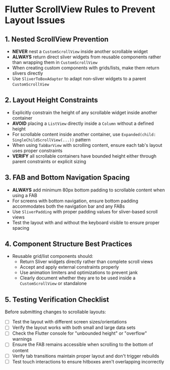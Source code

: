 # Flutter ScrollView Rules to Prevent Layout Issues

## 1. Nested ScrollView Prevention

- **NEVER** nest a `CustomScrollView` inside another scrollable widget
- **ALWAYS** return direct sliver widgets from reusable components rather than wrapping them in `CustomScrollView` 
- When creating custom components with grids/lists, make them return slivers directly
- Use `SliverToBoxAdapter` to adapt non-sliver widgets to a parent `CustomScrollView`

## 2. Layout Height Constraints

- Explicitly constrain the height of any scrollable widget inside another container
- **AVOID** placing a `ListView` directly inside a `Column` without a defined height
- For scrollable content inside another container, use `Expanded(child: SingleChildScrollView(...))` pattern
- When using `TabBarView` with scrolling content, ensure each tab's layout uses proper constraints
- **VERIFY** all scrollable containers have bounded height either through parent constraints or explicit sizing

## 3. FAB and Bottom Navigation Spacing

- **ALWAYS** add minimum 80px bottom padding to scrollable content when using a FAB
- For screens with bottom navigation, ensure bottom padding accommodates both the navigation bar and any FABs
- Use `SliverPadding` with proper padding values for sliver-based scroll views
- Test the layout with and without the keyboard visible to ensure proper spacing

## 4. Component Structure Best Practices

- Reusable grid/list components should:
  - Return Sliver widgets directly rather than complete scroll views
  - Accept and apply external constraints properly
  - Use animation limiters and optimizations to prevent jank
  - Clearly document whether they are to be used inside a `CustomScrollView` or standalone

## 5. Testing Verification Checklist

Before submitting changes to scrollable layouts:
- [ ] Test the layout with different screen sizes/orientations
- [ ] Verify the layout works with both small and large data sets
- [ ] Check the Flutter console for "unbounded height" or "overflow" warnings
- [ ] Ensure the FAB remains accessible when scrolling to the bottom of content
- [ ] Verify tab transitions maintain proper layout and don't trigger rebuilds
- [ ] Test touch interactions to ensure hitboxes aren't overlapping incorrectly 